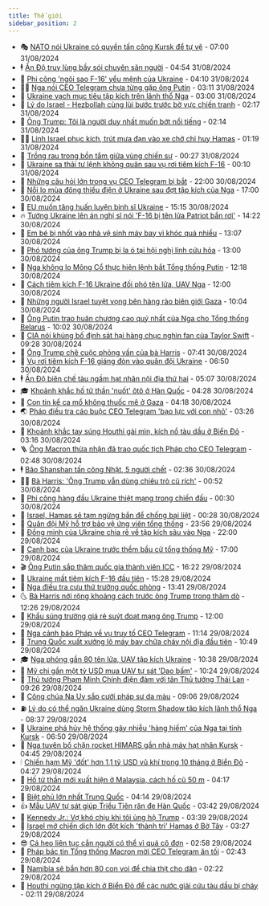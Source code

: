 ```yaml
---
title: Thế giới
sidebar_position: 2
---
```


<!-- vnexpress-the-gioi:START -->
- 🎭 [NATO nói Ukraine có quyền tấn công Kursk để tự vệ](https://vnexpress.net/nato-noi-ukraine-co-quyen-tan-cong-kursk-de-tu-ve-4787874.html) - 07:00 31/08/2024
- 🕴 [Ấn Độ truy lùng bầy sói chuyên săn người](https://vnexpress.net/an-do-truy-lung-bay-soi-chuyen-san-nguoi-4787891.html) - 04:54 31/08/2024
- 🤭 [Phi công &#39;ngôi sao F-16&#39; yểu mệnh của Ukraine](https://vnexpress.net/phi-cong-ngoi-sao-f-16-yeu-menh-cua-ukraine-4787645.html) - 04:10 31/08/2024
- 🧑‍💻 [Nga nói CEO Telegram chưa từng gặp ông Putin](https://vnexpress.net/nga-noi-ceo-telegram-chua-tung-gap-ong-putin-4787863.html) - 03:11 31/08/2024
- 🦏 [Ukraine vạch mục tiêu tập kích trên lãnh thổ Nga](https://vnexpress.net/ukraine-vach-muc-tieu-tap-kich-tren-lanh-tho-nga-4787838.html) - 03:00 31/08/2024
- 🦒 [Lý do Israel - Hezbollah cùng lùi bước trước bờ vực chiến tranh](https://vnexpress.net/ly-do-israel-hezbollah-cung-lui-buoc-truoc-bo-vuc-chien-tranh-4786731.html) - 02:17 31/08/2024
- 🌈 [Ông Trump: Tôi là người duy nhất muốn bớt nổi tiếng](https://vnexpress.net/ong-trump-toi-la-nguoi-duy-nhat-muon-bot-noi-tieng-4787836.html) - 02:14 31/08/2024
- 🧑‍🏫 [Lính Israel phục kích, trút mưa đạn vào xe chở chỉ huy Hamas](https://vnexpress.net/linh-israel-phuc-kich-trut-mua-dan-vao-xe-cho-chi-huy-hamas-4787833.html) - 01:19 31/08/2024
- 🐲 [Trồng rau trong bồn tắm giữa vùng chiến sự](https://vnexpress.net/trong-rau-trong-bon-tam-giua-vung-chien-su-4787169.html) - 00:27 31/08/2024
- 🦒 [Ukraine sa thải tư lệnh không quân sau vụ rơi tiêm kích F-16](https://vnexpress.net/ukraine-sa-thai-tu-lenh-khong-quan-sau-vu-roi-tiem-kich-f-16-4787826.html) - 00:10 31/08/2024
- 🐻 [Những câu hỏi lớn trong vụ CEO Telegram bị bắt](https://vnexpress.net/nhung-cau-hoi-lon-trong-vu-ceo-telegram-bi-bat-4787389.html) - 22:00 30/08/2024
- 🚀 [Nỗi lo mùa đông thiếu điện ở Ukraine sau đợt tập kích của Nga](https://vnexpress.net/noi-lo-mua-dong-thieu-dien-o-ukraine-sau-dot-tap-kich-cua-nga-4787017.html) - 17:00 30/08/2024
- 🥰 [EU muốn tăng huấn luyện binh sĩ Ukraine](https://vnexpress.net/eu-muon-tang-huan-luyen-binh-si-ukraine-4787734.html) - 15:15 30/08/2024
- 🔥 [Tướng Ukraine lên án nghị sĩ nói &#39;F-16 bị tên lửa Patriot bắn rơi&#39;](https://vnexpress.net/tuong-ukraine-len-an-nghi-si-noi-f-16-bi-ten-lua-patriot-ban-roi-4787387.html) - 14:22 30/08/2024
- 🥳 [Em bé bị nhốt vào nhà vệ sinh máy bay vì khóc quá nhiều](https://vnexpress.net/em-be-bi-nhot-vao-nha-ve-sinh-may-bay-vi-khoc-qua-nhieu-4787753.html) - 13:07 30/08/2024
- 💼 [Phó tướng của ông Trump bị la ó tại hội nghị lính cứu hỏa](https://vnexpress.net/pho-tuong-cua-ong-trump-bi-la-o-tai-hoi-nghi-linh-cuu-hoa-4787403.html) - 13:00 30/08/2024
- 🤡 [Nga không lo Mông Cổ thực hiện lệnh bắt Tổng thống Putin](https://vnexpress.net/nga-khong-lo-mong-co-thuc-hien-lenh-bat-tong-thong-putin-4787741.html) - 12:18 30/08/2024
- 🌁 [Cách tiêm kích F-16 Ukraine đối phó tên lửa, UAV Nga](https://vnexpress.net/cach-tiem-kich-f-16-ukraine-doi-pho-ten-lua-uav-nga-4787450.html) - 12:00 30/08/2024
- 🤩 [Những người Israel tuyệt vọng bên hàng rào biên giới Gaza](https://vnexpress.net/nhung-nguoi-israel-tuyet-vong-ben-hang-rao-bien-gioi-gaza-4787375.html) - 10:04 30/08/2024
- 🎉 [Ông Putin trao huân chương cao quý nhất của Nga cho Tổng thống Belarus](https://vnexpress.net/ong-putin-trao-huan-chuong-cao-quy-nhat-cua-nga-cho-tong-thong-belarus-4787615.html) - 10:02 30/08/2024
- 🎉 [CIA nói khủng bố định sát hại hàng chục nghìn fan của Taylor Swift](https://vnexpress.net/cia-noi-khung-bo-dinh-sat-hai-hang-chuc-nghin-fan-cua-taylor-swift-4787618.html) - 09:28 30/08/2024
- 🌁 [Ông Trump chê cuộc phỏng vấn của bà Harris](https://vnexpress.net/ong-trump-che-cuoc-phong-van-cua-ba-harris-4787569.html) - 07:41 30/08/2024
- 🌊 [Vụ rơi tiêm kích F-16 giáng đòn vào quân đội Ukraine](https://vnexpress.net/vu-roi-tiem-kich-f-16-giang-don-vao-quan-doi-ukraine-4787422.html) - 06:50 30/08/2024
- 🕴 [Ấn Độ biên chế tàu ngầm hạt nhân nội địa thứ hai](https://vnexpress.net/an-do-bien-che-tau-ngam-hat-nhan-noi-dia-thu-hai-4787470.html) - 05:07 30/08/2024
- 🎓 [Khoảnh khắc hố tử thần &#39;nuốt&#39; ôtô ở Hàn Quốc](https://vnexpress.net/khoanh-khac-ho-tu-than-nuot-oto-o-han-quoc-4787378.html) - 04:28 30/08/2024
- 🦩 [Con tin kể ca mổ không thuốc mê ở Gaza](https://vnexpress.net/con-tin-ke-ca-mo-khong-thuoc-me-o-gaza-4787385.html) - 04:18 30/08/2024
- 🌏 [Pháp điều tra cáo buộc CEO Telegram &#39;bạo lực với con nhỏ&#39;](https://vnexpress.net/phap-dieu-tra-cao-buoc-ceo-telegram-bao-luc-voi-con-nho-4787382.html) - 03:26 30/08/2024
- 🌋 [Khoảnh khắc tay súng Houthi gài mìn, kích nổ tàu dầu ở Biển Đỏ](https://vnexpress.net/khoanh-khac-tay-sung-houthi-gai-min-kich-no-tau-dau-o-bien-do-4787390.html) - 03:16 30/08/2024
- 🪜 [Ông Macron thừa nhận đã trao quốc tịch Pháp cho CEO Telegram](https://vnexpress.net/ong-macron-thua-nhan-da-trao-quoc-tich-phap-cho-ceo-telegram-4787394.html) - 02:48 30/08/2024
- 🕴 [Bão Shanshan tấn công Nhật, 5 người chết](https://vnexpress.net/bao-shanshan-tan-cong-nhat-5-nguoi-chet-4787351.html) - 02:36 30/08/2024
- 🧑‍🏫 [Bà Harris: &#39;Ông Trump vẫn dùng chiêu trò cũ rích&#39;](https://vnexpress.net/ung-vien-tong-thong-my-harris-lan-dau-tra-loi-phong-van-4787356-tong-thuat.html) - 00:52 30/08/2024
- 🌮 [Phi công hàng đầu Ukraine thiệt mạng trong chiến đấu](https://vnexpress.net/phi-cong-hang-dau-ukraine-thiet-mang-trong-chien-dau-4787337.html) - 00:30 30/08/2024
- 🚦 [Israel, Hamas sẽ tạm ngừng bắn để chống bại liệt](https://vnexpress.net/israel-hamas-se-tam-ngung-ban-de-chong-bai-liet-4787346.html) - 00:28 30/08/2024
- 💫 [Quân đội Mỹ hỗ trợ bảo vệ ứng viên tổng thống](https://vnexpress.net/quan-doi-my-ho-tro-bao-ve-ung-vien-tong-thong-4787343.html) - 23:56 29/08/2024
- 🤡 [Đồng minh của Ukraine chia rẽ về tập kích sâu vào Nga](https://vnexpress.net/dong-minh-cua-ukraine-chia-re-ve-tap-kich-sau-vao-nga-4786490.html) - 22:00 29/08/2024
- 🦣 [Canh bạc của Ukraine trước thềm bầu cử tổng thống Mỹ](https://vnexpress.net/canh-bac-cua-ukraine-truoc-them-bau-cu-tong-thong-my-4786913.html) - 17:00 29/08/2024
- 🎬 [Ông Putin sắp thăm quốc gia thành viên ICC](https://vnexpress.net/ong-putin-sap-tham-quoc-gia-thanh-vien-icc-4787314.html) - 16:22 29/08/2024
- 🎉 [Ukraine mất tiêm kích F-16 đầu tiên](https://vnexpress.net/ukraine-mat-tiem-kich-f-16-dau-tien-4787321.html) - 15:28 29/08/2024
- 🎡 [Nga điều tra cựu thứ trưởng quốc phòng](https://vnexpress.net/nga-dieu-tra-cuu-thu-truong-quoc-phong-4787297.html) - 13:41 29/08/2024
- 🌜 [Bà Harris nới rộng khoảng cách trước ông Trump trong thăm dò](https://vnexpress.net/ba-harris-noi-rong-khoang-cach-truoc-ong-trump-trong-tham-do-4787283.html) - 12:26 29/08/2024
- 🎡 [Khẩu súng trường giá rẻ suýt đoạt mạng ông Trump](https://vnexpress.net/khau-sung-truong-gia-re-suyt-doat-mang-ong-trump-4787147.html) - 12:00 29/08/2024
- 🤗 [Nga cảnh báo Pháp về vụ truy tố CEO Telegram](https://vnexpress.net/nga-canh-bao-phap-ve-vu-truy-to-ceo-telegram-4787263.html) - 11:14 29/08/2024
- 🦩 [Trung Quốc xuất xưởng lô máy bay chữa cháy nội địa đầu tiên](https://vnexpress.net/trung-quoc-xuat-xuong-lo-may-bay-chua-chay-noi-dia-dau-tien-4787246.html) - 10:49 29/08/2024
- 🎓 [Nga phóng gần 80 tên lửa, UAV tập kích Ukraine](https://vnexpress.net/nga-phong-gan-80-ten-lua-uav-tap-kich-ukraine-4787255.html) - 10:38 29/08/2024
- 🌁 [Mỹ chi gần một tỷ USD mua UAV tự sát &#39;Dao bấm&#39;](https://vnexpress.net/my-chi-gan-mot-ty-usd-mua-uav-tu-sat-dao-bam-4787130.html) - 10:24 29/08/2024
- 🤩 [Thủ tướng Phạm Minh Chính điện đàm với tân Thủ tướng Thái Lan](https://vnexpress.net/thu-tuong-pham-minh-chinh-dien-dam-voi-tan-thu-tuong-thai-lan-4787198.html) - 09:26 29/08/2024
- 👹 [Công chúa Na Uy sắp cưới pháp sư da màu](https://vnexpress.net/cong-chua-na-uy-sap-cuoi-phap-su-da-mau-4787136.html) - 09:06 29/08/2024
- ⛽️ [Lý do có thể ngăn Ukraine dùng Storm Shadow tập kích lãnh thổ Nga](https://vnexpress.net/ly-do-co-the-ngan-ukraine-dung-storm-shadow-tap-kich-lanh-tho-nga-4787160.html) - 08:37 29/08/2024
- 🚀 [Ukraine phá hủy hệ thống gây nhiễu &#39;hàng hiếm&#39; của Nga tại tỉnh Kursk](https://vnexpress.net/ukraine-pha-huy-he-thong-gay-nhieu-hang-hiem-cua-nga-tai-tinh-kursk-4787015.html) - 06:50 29/08/2024
- 🎡 [Nga tuyên bố chặn rocket HIMARS gần nhà máy hạt nhân Kursk](https://vnexpress.net/nga-tuyen-bo-chan-rocket-himars-gan-nha-may-hat-nhan-kursk-4786809.html) - 04:45 29/08/2024
- 🕯 [Chiến hạm Mỹ &#39;đốt&#39; hơn 1,1 tỷ USD vũ khí trong 10 tháng ở Biển Đỏ](https://vnexpress.net/chien-ham-my-dot-hon-1-1-ty-usd-vu-khi-trong-10-thang-o-bien-do-4787033.html) - 04:27 29/08/2024
- 🐻 [Hố tử thần mới xuất hiện ở Malaysia, cách hố cũ 50 m](https://vnexpress.net/ho-tu-than-moi-xuat-hien-o-malaysia-cach-ho-cu-50-m-4786974.html) - 04:17 29/08/2024
- 🚦 [Biệt phủ lớn nhất Trung Quốc](https://vnexpress.net/biet-phu-lon-nhat-trung-quoc-4786306.html) - 04:14 29/08/2024
- 👍 [Mẫu UAV tự sát giúp Triều Tiên răn đe Hàn Quốc](https://vnexpress.net/mau-uav-tu-sat-giup-trieu-tien-ran-de-han-quoc-4786702.html) - 03:42 29/08/2024
- 🚀 [Kennedy Jr.: Vợ khó chịu khi tôi ủng hộ Trump](https://vnexpress.net/kennedy-jr-vo-kho-chiu-khi-toi-ung-ho-trump-4786946.html) - 03:39 29/08/2024
- 🌮 [Israel mở chiến dịch lớn đột kích &#39;thành trì&#39; Hamas ở Bờ Tây](https://vnexpress.net/israel-mo-chien-dich-lon-dot-kich-thanh-tri-hamas-o-bo-tay-4786953.html) - 03:27 29/08/2024
- 😎 [Cá heo liên tục cắn người có thể vì quá cô đơn](https://vnexpress.net/ca-heo-lien-tuc-can-nguoi-co-the-vi-qua-co-don-4786952.html) - 02:58 29/08/2024
- 🐲 [Pháp bác tin Tổng thống Macron mời CEO Telegram ăn tối](https://vnexpress.net/phap-bac-tin-tong-thong-macron-moi-ceo-telegram-an-toi-4786934.html) - 02:43 29/08/2024
- 💫 [Namibia sẽ bắn hơn 80 con voi để chia thịt cho dân](https://vnexpress.net/namibia-se-ban-hon-80-con-voi-de-chia-thit-cho-dan-4786923.html) - 02:22 29/08/2024
- 👀 [Houthi ngừng tập kích ở Biển Đỏ để các nước giải cứu tàu dầu bị cháy](https://vnexpress.net/houthi-ngung-tap-kich-o-bien-do-de-cac-nuoc-giai-cuu-tau-dau-bi-chay-4786921.html) - 02:11 29/08/2024<!-- vnexpress-the-gioi:END -->